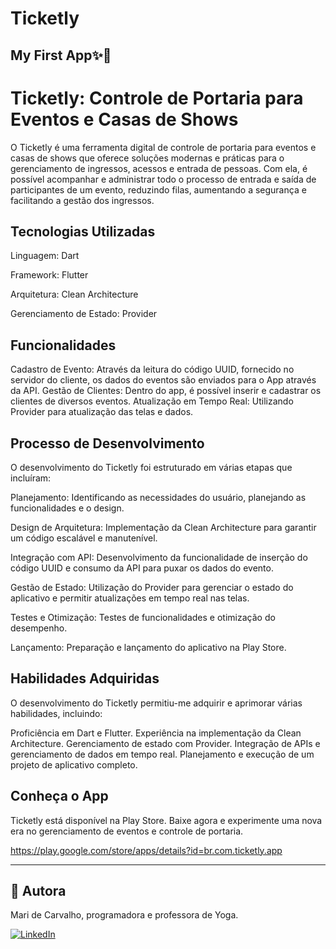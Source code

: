 # Ticketly
## My First App✨🚀

# Ticketly: Controle de Portaria para Eventos e Casas de Shows
O Ticketly é uma ferramenta digital de controle de portaria para eventos e casas de shows que oferece soluções modernas e práticas para o gerenciamento de ingressos, acessos e entrada de pessoas. Com ela, é possível acompanhar e administrar todo o processo de entrada e saída de participantes de um evento, reduzindo filas, aumentando a segurança e facilitando a gestão dos ingressos.

## Tecnologias Utilizadas
Linguagem: Dart

Framework: Flutter

Arquitetura: Clean Architecture

Gerenciamento de Estado: Provider

## Funcionalidades
Cadastro de Evento: Através da leitura do código UUID, fornecido no servidor do cliente, os dados do eventos são enviados para o App através da API.
Gestão de Clientes: Dentro do app, é possível inserir e cadastrar os clientes de diversos eventos.
Atualização em Tempo Real: Utilizando Provider para atualização das telas e dados.

## Processo de Desenvolvimento
O desenvolvimento do Ticketly foi estruturado em várias etapas que incluíram:

Planejamento: Identificando as necessidades do usuário, planejando as funcionalidades e o design.

Design de Arquitetura: Implementação da Clean Architecture para garantir um código escalável e manutenível.

Integração com API: Desenvolvimento da funcionalidade de inserção do código UUID e consumo da API para puxar os dados do evento.

Gestão de Estado: Utilização do Provider para gerenciar o estado do aplicativo e permitir atualizações em tempo real nas telas.

Testes e Otimização: Testes de funcionalidades e otimização do desempenho.

Lançamento: Preparação e lançamento do aplicativo na Play Store.

## Habilidades Adquiridas
O desenvolvimento do Ticketly permitiu-me adquirir e aprimorar várias habilidades, incluindo:

Proficiência em Dart e Flutter.
Experiência na implementação da Clean Architecture.
Gerenciamento de estado com Provider.
Integração de APIs e gerenciamento de dados em tempo real.
Planejamento e execução de um projeto de aplicativo completo.

## Conheça o App
Ticketly está disponível na Play Store. Baixe agora e experimente uma nova era no gerenciamento de eventos e controle de portaria.

https://play.google.com/store/apps/details?id=br.com.ticketly.app

---
## 👤 Autora

Mari de Carvalho, programadora e professora de Yoga.

[![LinkedIn](https://img.shields.io/badge/LinkedIn-%230077B5.svg?logo=linkedin&logoColor=white)](https://linkedin.com/in/maridecarvalho)
